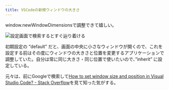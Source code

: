 ```yaml
---
title: VSCodeの新規ウィンドウの大きさ
---
```

window.newWindowDimensionsで調整できて嬉しい。

![](https://lh6.googleusercontent.com/GKX2ocN4HmC9TgwR66xqnDysAWnDRQj7KfOR7krl-Z8Ex3DO-wa917xvLazEq_Ai5xspyXJQKufXcSQreD2mDkTmlStOnAKS-87VIR0HI_mL7kPVwEvlWwLJ8g4twNx6BtOXik07_dj6Y8VcBUAFYsBcDNWySt1zQSAgerH7X3aBP2GcgZXgSfB8ow "設定画面で検索するとすぐ辿り着ける")

初期設定の “default” だと、画面の中央に小さなウィンドウが開くので、これを設定する前はその度にウィンドウの大きさと位置を変更するアプリケーションで調整していた。自分は常に同じ大きさ・同じ位置で使いたいので、”inherit” に設定している。

元々は、前にGoogleで検索して[How to set window size and position in Visual Studio Code? - Stack Overflow](https://stackoverflow.com/questions/44412233/how-to-set-window-size-and-position-in-visual-studio-code)を見て知った気がする。
